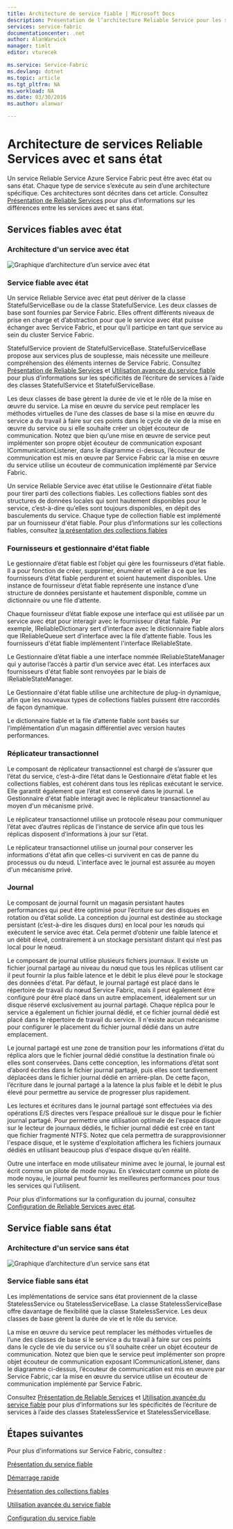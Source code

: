 ```yaml
---
title: Architecture de service fiable | Microsoft Docs
description: Présentation de l’architecture Reliable Service pour les services avec et sans état
services: service-fabric
documentationcenter: .net
author: AlanWarwick
manager: timlt
editor: vturecek

ms.service: Service-Fabric
ms.devlang: dotnet
ms.topic: article
ms.tgt_pltfrm: NA
ms.workload: NA
ms.date: 03/30/2016
ms.author: alanwar

---
```

# Architecture de services Reliable Services avec et sans état
Un service Reliable Service Azure Service Fabric peut être avec état ou sans état. Chaque type de service s’exécute au sein d’une architecture spécifique. Ces architectures sont décrites dans cet article. Consultez [Présentation de Reliable Services](service-fabric-reliable-services-introduction.md) pour plus d’informations sur les différences entre les services avec et sans état.

## Services fiables avec état
### Architecture d'un service avec état
![Graphique d’architecture d’un service avec état](./media/service-fabric-reliable-services-platform-architecture/reliable-stateful-service-architecture.png)

### Service fiable avec état
Un service Reliable Service avec état peut dériver de la classe StatefulServiceBase ou de la classe StatefulService. Les deux classes de base sont fournies par Service Fabric. Elles offrent différents niveaux de prise en charge et d’abstraction pour que le service avec état puisse échanger avec Service Fabric, et pour qu’il participe en tant que service au sein du cluster Service Fabric.

StatefulService provient de StatefulServiceBase. StatefulServiceBase propose aux services plus de souplesse, mais nécessite une meilleure compréhension des éléments internes de Service Fabric. Consultez [Présentation de Reliable Services](service-fabric-reliable-services-introduction.md) et [Utilisation avancée du service fiable](service-fabric-reliable-services-advanced-usage.md) pour plus d’informations sur les spécificités de l’écriture de services à l’aide des classes StatefulService et StatefulServiceBase.

Les deux classes de base gèrent la durée de vie et le rôle de la mise en œuvre du service. La mise en œuvre du service peut remplacer les méthodes virtuelles de l’une des classes de base si la mise en œuvre du service a du travail à faire sur ces points dans le cycle de vie de la mise en œuvre du service ou si elle souhaite créer un objet écouteur de communication. Notez que bien qu’une mise en œuvre de service peut implémenter son propre objet écouteur de communication exposant ICommunicationListener, dans le diagramme ci-dessus, l’écouteur de communication est mis en œuvre par Service Fabric car la mise en œuvre du service utilise un écouteur de communication implémenté par Service Fabric.

Un service Reliable Service avec état utilise le Gestionnaire d’état fiable pour tirer parti des collections fiables. Les collections fiables sont des structures de données locales qui sont hautement disponibles pour le service, c’est-à-dire qu’elles sont toujours disponibles, en dépit des basculements du service. Chaque type de collection fiable est implémenté par un fournisseur d'état fiable. Pour plus d’informations sur les collections fiables, consultez [la présentation des collections fiables](service-fabric-reliable-services-reliable-collections.md)

### Fournisseurs et gestionnaire d'état fiable
Le gestionnaire d’état fiable est l’objet qui gère les fournisseurs d’état fiable. Il a pour fonction de créer, supprimer, énumérer et veiller à ce que les fournisseurs d’état fiable perdurent et soient hautement disponibles. Une instance de fournisseur d’état fiable représente une instance d’une structure de données persistante et hautement disponible, comme un dictionnaire ou une file d’attente.

Chaque fournisseur d’état fiable expose une interface qui est utilisée par un service avec état pour interagir avec le fournisseur d’état fiable. Par exemple, IReliableDictionary sert d’interface avec le dictionnaire fiable alors que IReliableQueue sert d’interface avec la file d’attente fiable. Tous les fournisseurs d'état fiable implémentent l'interface IReliableState.

Le Gestionnaire d’état fiable a une interface nommée IReliableStateManager qui y autorise l’accès à partir d’un service avec état. Les interfaces aux fournisseurs d'état fiable sont renvoyées par le biais de IReliableStateManager.

Le Gestionnaire d'état fiable utilise une architecture de plug-in dynamique, afin que les nouveaux types de collections fiables puissent être raccordés de façon dynamique.

Le dictionnaire fiable et la file d’attente fiable sont basés sur l’implémentation d’un magasin différentiel avec version hautes performances.

### Réplicateur transactionnel
Le composant de réplicateur transactionnel est chargé de s’assurer que l’état du service, c’est-à-dire l’état dans le Gestionnaire d’état fiable et les collections fiables, est cohérent dans tous les réplicas exécutant le service. Elle garantit également que l’état est conservé dans le journal. Le Gestionnaire d'état fiable interagit avec le réplicateur transactionnel au moyen d'un mécanisme privé.

Le réplicateur transactionnel utilise un protocole réseau pour communiquer l’état avec d’autres réplicas de l’instance de service afin que tous les réplicas disposent d’informations à jour sur l’état.

Le réplicateur transactionnel utilise un journal pour conserver les informations d'état afin que celles-ci survivent en cas de panne du processus ou du nœud. L'interface avec le journal est assurée au moyen d'un mécanisme privé.

### Journal
Le composant de journal fournit un magasin persistant hautes performances qui peut être optimisé pour l’écriture sur des disques en rotation ou d’état solide. La conception du journal est destinée au stockage persistant (c’est-à-dire les disques durs) en local pour les nœuds qui exécutent le service avec état. Cela permet d’obtenir une faible latence et un débit élevé, contrairement à un stockage persistant distant qui n’est pas local pour le nœud.

Le composant de journal utilise plusieurs fichiers journaux. Il existe un fichier journal partagé au niveau du nœud que tous les réplicas utilisent car il peut fournir la plus faible latence et le débit le plus élevé pour le stockage des données d'état. Par défaut, le journal partagé est placé dans le répertoire de travail du nœud Service Fabric, mais il peut également être configuré pour être placé dans un autre emplacement, idéalement sur un disque réservé exclusivement au journal partagé. Chaque réplica pour le service a également un fichier journal dédié, et ce fichier journal dédié est placé dans le répertoire de travail du service. Il n'existe aucun mécanisme pour configurer le placement du fichier journal dédié dans un autre emplacement.

Le journal partagé est une zone de transition pour les informations d’état du réplica alors que le fichier journal dédié constitue la destination finale où elles sont conservées. Dans cette conception, les informations d’état sont d’abord écrites dans le fichier journal partagé, puis elles sont tardivement déplacées dans le fichier journal dédié en arrière-plan. De cette façon, l’écriture dans le journal partagé a la latence la plus faible et le débit le plus élevé pour permettre au service de progresser plus rapidement.

Les lectures et écritures dans le journal partagé sont effectuées via des opérations E/S directes vers l’espace préalloué sur le disque pour le fichier journal partagé. Pour permettre une utilisation optimale de l'espace disque sur le lecteur de journaux dédiés, le fichier journal dédié est créé en tant que fichier fragmenté NTFS. Notez que cela permettra de surapprovisionner l'espace disque, et le système d'exploitation affichera les fichiers journaux dédiés en utilisant beaucoup plus d'espace disque qu’en réalité.

Outre une interface en mode utilisateur minime avec le journal, le journal est écrit comme un pilote de mode noyau. En s’exécutant comme un pilote de mode noyau, le journal peut fournir les meilleures performances pour tous les services qui l’utilisent.

Pour plus d’informations sur la configuration du journal, consultez [Configuration de Reliable Services avec état](service-fabric-reliable-services-configuration.md).

## Service fiable sans état
### Architecture d'un service sans état
![Graphique d’architecture d’un service sans état](./media/service-fabric-reliable-services-platform-architecture/reliable-stateless-service-architecture.png)

### Service fiable sans état
Les implémentations de service sans état proviennent de la classe StatelessService ou StatelessServiceBase. La classe StatelessServiceBase offre davantage de flexibilité que la classe StatelessService. Les deux classes de base gèrent la durée de vie et le rôle du service.

La mise en œuvre du service peut remplacer les méthodes virtuelles de l’une des classes de base si le service a du travail à faire sur ces points dans le cycle de vie du service ou s’il souhaite créer un objet écouteur de communication. Notez que bien que le service peut implémenter son propre objet écouteur de communication exposant ICommunicationListener, dans le diagramme ci-dessus, l’écouteur de communication est mis en œuvre par Service Fabric, car la mise en œuvre du service utilise un écouteur de communication implémenté par Service Fabric.

Consultez [Présentation de Reliable Services](service-fabric-reliable-services-introduction.md) et [Utilisation avancée du service fiable](service-fabric-reliable-services-advanced-usage.md) pour plus d’informations sur les spécificités de l’écriture de services à l’aide des classes StatelessService et StatelessServiceBase.

<!--Every topic should have next steps and links to the next logical set of content to keep the customer engaged-->
## Étapes suivantes
Pour plus d'informations sur Service Fabric, consultez :

[Présentation du service fiable](service-fabric-reliable-services-introduction.md)

[Démarrage rapide](service-fabric-reliable-services-quick-start.md)

[Présentation des collections fiables](service-fabric-reliable-services-reliable-collections.md)

[Utilisation avancée du service fiable](service-fabric-reliable-services-advanced-usage.md)

[Configuration du service fiable](service-fabric-reliable-services-configuration.md)

<!---HONumber=AcomDC_0406_2016-->